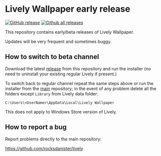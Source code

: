 # Lively Wallpaper early release
[![GitHub release](https://img.shields.io/github/release/rocksdanister/lively-beta/all.svg)](https://github.com/rocksdanister/lively-beta/releases)
[![Github all releases](https://img.shields.io/github/downloads/rocksdanister/lively-beta/total.svg)](https://github.com/rocksdanister/lively-beta/releases)

This repository contains early/beta releases of Lively Wallpaper. 

Updates will be very frequent and sometimes buggy.

## How to switch to beta channel

Download the latest [release](https://github.com/rocksdanister/lively-beta/releases) from this repository and run the installer (no need to uninstall your existing regular Lively if present.)

To switch back to regular channel repeat the same steps above or run the installer from the [main](https://github.com/rocksdanister/lively/releases) repository; in the event of any problem delete all the folders except `Library` from Lively data folder: 

`C:\Users\<UserName>\AppData\Local\Lively Wallpaper`

This does not apply to Windows Store version of Lively.

## How to report a bug
Report problems directly to the main repository:

https://github.com/rocksdanister/lively

